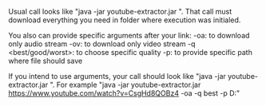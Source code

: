 Usual call looks like "java -jar youtube-extractor.jar <youtube link here>". That call must download everything you need in folder where execution was initialed.

You also can provide specific arguments after your link:
	-oa: to download only audio stream
	-ov: to download only video stream
	-q <best/good/worst>: to choose specific quality
	-p: to provide specific path where file should save

If you intend to use arguments, your call should look like "java -jar youtube-extractor.jar <youtube link here> <arg1 here> <arg2 here> <etc>".
For example "java -jar youtube-extractor.jar https://www.youtube.com/watch?v=CsgHd8QOBz4 -oa -q best -p D:\"
